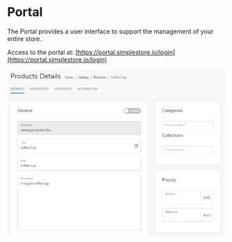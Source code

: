 # Portal

The Portal provides a user interface to support the management of your entire store.

Access to the portal at: [https://portal.simplestore.io/login](https://portal.simplestore.io/login)

![](../.gitbook/assets/image%20%286%29.png)

